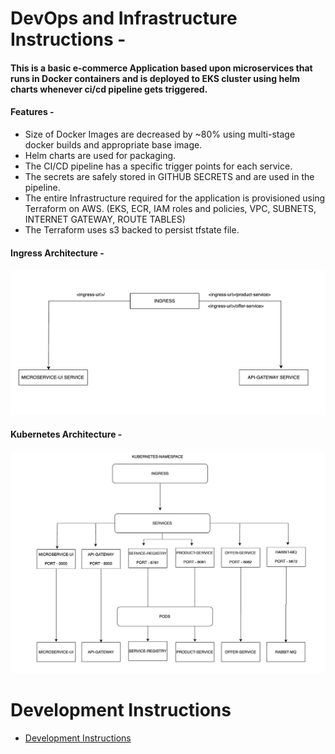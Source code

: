 # DevOps and Infrastructure Instructions -



#### This is a basic e-commerce Application based upon microservices that runs in Docker containers and is deployed to EKS cluster using helm charts whenever ci/cd pipeline gets triggered.

#### Features -

- Size of Docker Images are decreased by ~80% using multi-stage docker builds and appropriate base image.
- Helm charts are used for packaging.
- The CI/CD pipeline has a specific trigger points for each service.
- The secrets are safely stored in GITHUB SECRETS and are used in the pipeline.
- The entire Infrastructure required for the application is provisioned using Terraform on AWS. (EKS, ECR, IAM roles and policies, VPC, SUBNETS, INTERNET GATEWAY, ROUTE TABLES)
- The Terraform uses s3 backed to persist tfstate file.

#### Ingress Architecture -

![ingress Screenshot](readme-images/ingress-arch.png)

#### Kubernetes Architecture -

![k8s Screenshot](readme-images/kubernetes-arch.png)

# Development Instructions
- [Development Instructions](development-readme.md)

